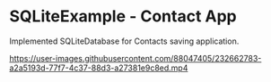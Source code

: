 # SQLiteExample - Contact App
Implemented SQLiteDatabase for Contacts saving application.



https://user-images.githubusercontent.com/88047405/232662783-a2a5193d-77f7-4c37-88d3-a27381e9c8ed.mp4

